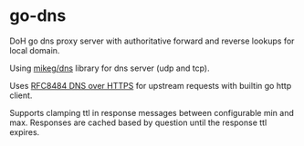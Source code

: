 # go-dns

DoH go dns proxy server with authoritative forward and reverse lookups for local domain.

Using [mikeg/dns](https://github.com/miekg/dns) library for dns server (udp and tcp).

Uses [RFC8484 DNS over HTTPS](https://tools.ietf.org/html/rfc8484) for upstream requests with builtin go http client.

Supports clamping ttl in response messages between configurable min and max.  Responses are cached based by question until the response ttl expires.
